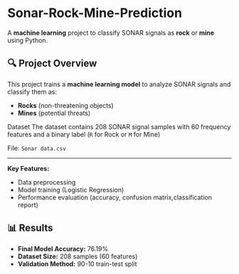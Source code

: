 # Sonar-Rock-Mine-Prediction

A **machine learning** project to classify SONAR signals as **rock** or **mine** using Python.

## 🔍 Project Overview
This project trains a **machine learning model** to analyze SONAR signals and classify them as:
- **Rocks** (non-threatening objects)
- **Mines** (potential threats)

 Dataset
The dataset contains 208 SONAR signal samples with 60 frequency features and a binary label (`R` for Rock or `M` for Mine)

File: `Sonar data.csv` 

---
**Key Features:**
- Data preprocessing
- Model training (Logistic Regression)
- Performance evaluation (accuracy, confusion matrix,classification report)

## 📊 Results
- **Final Model Accuracy:** 76.19%  
- **Dataset Size:** 208 samples (60 features)  
- **Validation Method:** 90-10 train-test split  


